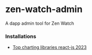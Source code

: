 # zen-watch-admin
A dapp admin tool for Zen Watch

### Installations
* [Top charting libraries react-js 2023](https://technostacks.com/blog/react-chart-libraries/)
